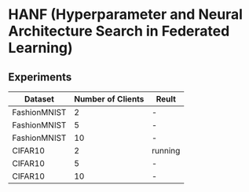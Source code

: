 # HANF (Hyperparameter and Neural Architecture Search in Federated Learning)

## Experiments
| Dataset       | Number of Clients | Reult   |
|---------------|-------------------|---------|
| FashionMNIST  | 2                 | -       |
| FashionMNIST  | 5                 | -       |
| FashionMNIST  | 10                | -       |
| CIFAR10       | 2                 | running |
| CIFAR10       | 5                 | -       |
| CIFAR10       | 10                | -       |